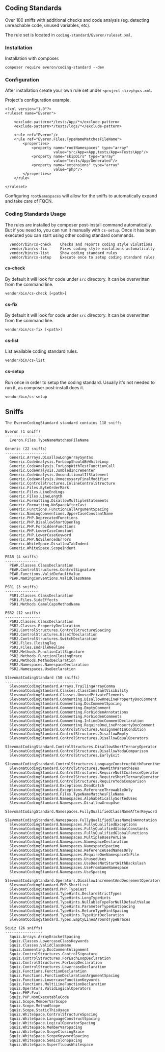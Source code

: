 ## Coding Standards
Over 100 sniffs with additional checks and code analysis (eg. detecting unreachable code, unused variables, etc).

The rule set is located in `coding-standard/Everon/ruleset.xml`.

### Installation
Installation with composer.

`composer require everon/coding-standard --dev`

### Configuration
After installation create your own rule set under `<project dir>phpcs.xml`.

Project's configuration example.

```
<?xml version="1.0"?>
<ruleset name="Everon">

    <exclude-pattern>*/tests/App/*</exclude-pattern>
    <exclude-pattern>*/tests/logs/*</exclude-pattern>

    <rule ref="Everon"/>
    <rule ref="Everon.Files.TypeNameMatchesFileName">
        <properties>
            <property name="rootNamespaces" type="array"
                      value="src/App=>App,tests/App=>Tests\App"/>
            <property name="skipDirs" type="array"
                      value="tests/App/Generated"/>
            <property name="extensions" type="array"
                      value="php"/>
        </properties>
    </rule>

</ruleset>
```

Configuring `rootNamespaces` will allow for the sniffs to automatically expand and take care of FQCN. 

### Coding Standards Usage
The rules are installed by composer post-install command automatically.
But if you need to, you can run it manually with `cs-setup`. 
Once it has been executed you can start using other coding standard commands.

```
  vendor/bin/cs-check    Checks and reports coding style violations
  vendor/bin/cs-fix      Fixes coding style violations automatically
  vendor/bin/cs-list     Show coding standard rules
  vendor/bin/cs-setup    Execute once to setup coding standard rules
```


#### cs-check
By default it will look for code under `src` directory.
It can be overwritten from the command line.

`vendor/bin/cs-check [<path>]`


#### cs-fix
By default it will look for code under `src` directory.
It can be overwritten from the command line.

`vendor/bin/cs-fix [<path>]`


#### cs-list
List available coding standard rules.

`vendor/bin/cs-list`

#### cs-setup
Run once in order to setup the coding standard. 
Usually it's not needed to run it, as composer post-install does it.

`vendor/bin/cs-setup`

## Sniffs
    The EveronCodingStandard standard contains 118 sniffs

    Everon (1 sniff)
    -----------------
      Everon.Files.TypeNameMatchesFileName
    
    Generic (22 sniffs)
    -------------------
      Generic.Arrays.DisallowLongArraySyntax
      Generic.CodeAnalysis.ForLoopShouldBeWhileLoop
      Generic.CodeAnalysis.ForLoopWithTestFunctionCall
      Generic.CodeAnalysis.JumbledIncrementer
      Generic.CodeAnalysis.UnconditionalIfStatement
      Generic.CodeAnalysis.UnnecessaryFinalModifier
      Generic.ControlStructures.InlineControlStructure
      Generic.Files.ByteOrderMark
      Generic.Files.LineEndings
      Generic.Files.LineLength
      Generic.Formatting.DisallowMultipleStatements
      Generic.Formatting.NoSpaceAfterCast
      Generic.Functions.FunctionCallArgumentSpacing
      Generic.NamingConventions.UpperCaseConstantName
      Generic.PHP.DeprecatedFunctions
      Generic.PHP.DisallowShortOpenTag
      Generic.PHP.ForbiddenFunctions
      Generic.PHP.LowerCaseConstant
      Generic.PHP.LowerCaseKeyword
      Generic.PHP.NoSilencedErrors
      Generic.WhiteSpace.DisallowTabIndent
      Generic.WhiteSpace.ScopeIndent
    
    PEAR (4 sniffs)
    ---------------
      PEAR.Classes.ClassDeclaration
      PEAR.ControlStructures.ControlSignature
      PEAR.Functions.ValidDefaultValue
      PEAR.NamingConventions.ValidClassName
    
    PSR1 (3 sniffs)
    ---------------
      PSR1.Classes.ClassDeclaration
      PSR1.Files.SideEffects
      PSR1.Methods.CamelCapsMethodName
    
    PSR2 (12 sniffs)
    ----------------
      PSR2.Classes.ClassDeclaration
      PSR2.Classes.PropertyDeclaration
      PSR2.ControlStructures.ControlStructureSpacing
      PSR2.ControlStructures.ElseIfDeclaration
      PSR2.ControlStructures.SwitchDeclaration
      PSR2.Files.ClosingTag
      PSR2.Files.EndFileNewline
      PSR2.Methods.FunctionCallSignature
      PSR2.Methods.FunctionClosingBrace
      PSR2.Methods.MethodDeclaration
      PSR2.Namespaces.NamespaceDeclaration
      PSR2.Namespaces.UseDeclaration
    
    SlevomatCodingStandard (50 sniffs)
    ----------------------------------
      SlevomatCodingStandard.Arrays.TrailingArrayComma
      SlevomatCodingStandard.Classes.ClassConstantVisibility
      SlevomatCodingStandard.Classes.UnusedPrivateElements
      SlevomatCodingStandard.Commenting.DisallowOneLinePropertyDocComment
      SlevomatCodingStandard.Commenting.DocCommentSpacing
      SlevomatCodingStandard.Commenting.EmptyComment
      SlevomatCodingStandard.Commenting.ForbiddenAnnotations
      SlevomatCodingStandard.Commenting.ForbiddenComments
      SlevomatCodingStandard.Commenting.InlineDocCommentDeclaration
      SlevomatCodingStandard.Commenting.RequireOneLinePropertyDocComment
      SlevomatCodingStandard.ControlStructures.AssignmentInCondition
      SlevomatCodingStandard.ControlStructures.DisallowEmpty
      SlevomatCodingStandard.ControlStructures.DisallowEqualOperators
      SlevomatCodingStandard.ControlStructures.DisallowShortTernaryOperator
      SlevomatCodingStandard.ControlStructures.DisallowYodaComparison
      SlevomatCodingStandard.ControlStructures.EarlyExit
      SlevomatCodingStandard.ControlStructures.LanguageConstructWithParentheses
      SlevomatCodingStandard.ControlStructures.NewWithParentheses
      SlevomatCodingStandard.ControlStructures.RequireNullCoalesceOperator
      SlevomatCodingStandard.ControlStructures.RequireShortTernaryOperator
      SlevomatCodingStandard.ControlStructures.RequireYodaComparison
      SlevomatCodingStandard.Exceptions.DeadCatch
      SlevomatCodingStandard.Exceptions.ReferenceThrowableOnly
      SlevomatCodingStandard.Files.TypeNameMatchesFileName
      SlevomatCodingStandard.Namespaces.AlphabeticallySortedUses
      SlevomatCodingStandard.Namespaces.DisallowGroupUse
      SlevomatCodingStandard.Namespaces.FullyQualifiedClassNameAfterKeyword
      SlevomatCodingStandard.Namespaces.FullyQualifiedClassNameInAnnotation
      SlevomatCodingStandard.Namespaces.FullyQualifiedExceptions
      SlevomatCodingStandard.Namespaces.FullyQualifiedGlobalConstants
      SlevomatCodingStandard.Namespaces.FullyQualifiedGlobalFunctions
      SlevomatCodingStandard.Namespaces.MultipleUsesPerLine
      SlevomatCodingStandard.Namespaces.NamespaceDeclaration
      SlevomatCodingStandard.Namespaces.NamespaceSpacing
      SlevomatCodingStandard.Namespaces.ReferenceUsedNamesOnly
      SlevomatCodingStandard.Namespaces.RequireOneNamespaceInFile
      SlevomatCodingStandard.Namespaces.UnusedUses
      SlevomatCodingStandard.Namespaces.UseDoesNotStartWithBackslash
      SlevomatCodingStandard.Namespaces.UseFromSameNamespace
      SlevomatCodingStandard.Namespaces.UseSpacing
      SlevomatCodingStandard.Operators.DisallowIncrementAndDecrementOperators
      SlevomatCodingStandard.PHP.ShortList
      SlevomatCodingStandard.PHP.TypeCast
      SlevomatCodingStandard.TypeHints.DeclareStrictTypes
      SlevomatCodingStandard.TypeHints.LongTypeHints
      SlevomatCodingStandard.TypeHints.NullableTypeForNullDefaultValue
      SlevomatCodingStandard.TypeHints.ParameterTypeHintSpacing
      SlevomatCodingStandard.TypeHints.ReturnTypeHintSpacing
      SlevomatCodingStandard.TypeHints.TypeHintDeclaration
      SlevomatCodingStandard.Types.EmptyLinesAroundTypeBraces
    
    Squiz (26 sniffs)
    -----------------
      Squiz.Arrays.ArrayBracketSpacing
      Squiz.Classes.LowercaseClassKeywords
      Squiz.Classes.ValidClassName
      Squiz.Commenting.DocCommentAlignment
      Squiz.ControlStructures.ControlSignature
      Squiz.ControlStructures.ForEachLoopDeclaration
      Squiz.ControlStructures.ForLoopDeclaration
      Squiz.ControlStructures.LowercaseDeclaration
      Squiz.Functions.FunctionDeclaration
      Squiz.Functions.FunctionDeclarationArgumentSpacing
      Squiz.Functions.LowercaseFunctionKeywords
      Squiz.Functions.MultiLineFunctionDeclaration
      Squiz.Operators.ValidLogicalOperators
      Squiz.PHP.Eval
      Squiz.PHP.NonExecutableCode
      Squiz.Scope.MemberVarScope
      Squiz.Scope.MethodScope
      Squiz.Scope.StaticThisUsage
      Squiz.WhiteSpace.ControlStructureSpacing
      Squiz.WhiteSpace.LanguageConstructSpacing
      Squiz.WhiteSpace.LogicalOperatorSpacing
      Squiz.WhiteSpace.MemberVarSpacing
      Squiz.WhiteSpace.ScopeClosingBrace
      Squiz.WhiteSpace.ScopeKeywordSpacing
      Squiz.WhiteSpace.SemicolonSpacing
      Squiz.WhiteSpace.SuperfluousWhitespace
